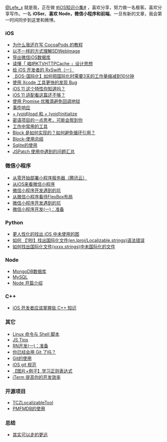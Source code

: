 [@Lefe_x](https://weibo.com/5953150140) 就是我，正在做 [#iOS知识小集#](https://github.com/southpeak/iOS-tech-set) ，喜欢分享，努力做一名极客。喜欢分享写作。一名 **iOSer**。**喜欢 Node，微信小程序和前端**。一旦有新的文章，我会第一时间同步到这里和微博。

### iOS

* [为什么我还在写 CocoaPods 的教程](https://github.com/lefex/LefexWork/blob/master/blog/iOS/%E4%B8%BA%E4%BB%80%E4%B9%88%E6%88%91%E8%BF%98%E5%9C%A8%E5%86%99-CocoaPods-%E7%9A%84%E6%95%99%E7%A8%8B.md)
* [以不一样的方式理解SDWebImage](https://github.com/lefex/LefexWork/blob/master/blog/iOS/%E4%BB%A5%E4%B8%8D%E4%B8%80%E6%A0%B7%E7%9A%84%E6%96%B9%E5%BC%8F%E7%90%86%E8%A7%A3SDWebImage.md)
* [导出微信iOS数据库](https://github.com/lefex/LefexWork/blob/master/blog/iOS/%E5%AF%BC%E5%87%BA%E5%BE%AE%E4%BF%A1iOS%E6%95%B0%E6%8D%AE%E5%BA%93.md)
* [读懂「 唱吧KTVHTTPCache 」设计思想](https://github.com/lefex/LefexWork/blob/master/blog/iOS/%E8%AF%BB%E6%87%82%E3%80%8C-%E5%94%B1%E5%90%A7KTVHTTPCache-%E3%80%8D%E8%AE%BE%E8%AE%A1%E6%80%9D%E6%83%B3.md)
* [给 iOS 开发者的 RxSwift（一）](https://github.com/lefex/LefexWork/blob/master/blog/iOS/%E7%BB%99-iOS-%E5%BC%80%E5%8F%91%E8%80%85%E7%9A%84-RxSwift%EF%BC%88%E4%B8%80%EF%BC%89.md)
* [【iOS-国际化】如何把国际化时需要3天的工作量缩减到10分钟](https://github.com/lefex/LefexWork/blob/master/blog/iOS/%E3%80%90iOS-%E5%9B%BD%E9%99%85%E5%8C%96%E3%80%91%E5%A6%82%E4%BD%95%E6%8A%8A%E5%9B%BD%E9%99%85%E5%8C%96%E6%97%B6%E9%9C%80%E8%A6%813%E5%A4%A9%E7%9A%84%E5%B7%A5%E4%BD%9C%E9%87%8F%E7%BC%A9%E5%87%8F%E5%88%B010%E5%88%86%E9%92%9F.md)
* [使用 Xcode 工具更快的发现 Bug](https://github.com/lefex/LefexWork/blob/master/blog/iOS/%E4%BD%BF%E7%94%A8-Xcode-%E5%B7%A5%E5%85%B7%E6%9B%B4%E5%BF%AB%E7%9A%84%E5%8F%91%E7%8E%B0-Bug.md)
* [iOS 11 这个特性你知道吗？](https://github.com/lefex/LefexWork/blob/master/blog/iOS/iOS-11-%E8%BF%99%E4%B8%AA%E7%89%B9%E6%80%A7%E4%BD%A0%E7%9F%A5%E9%81%93%E5%90%97%EF%BC%9F.md)
* [iOS 11 适配看这篇还不够？](https://github.com/lefex/LefexWork/blob/master/blog/iOS/iOS-11-%E9%80%82%E9%85%8D%E7%9C%8B%E8%BF%99%E7%AF%87%E8%BF%98%E4%B8%8D%E5%A4%9F%EF%BC%9F.md)
* [使用 Promise 优雅滴避免回调地狱](https://github.com/lefex/LefexWork/blob/master/blog/iOS/Promise.md)
* [事件响应](https://github.com/lefex/LefexWork/blob/master/blog/iOS-tips/%E4%BA%8B%E4%BB%B6%E5%93%8D%E5%BA%94.md)
* [+ (void)load 和 + (void)initialize](https://github.com/lefex/LefexWork/blob/master/blog/iOS-tips/%2B-(void)load-%E5%92%8C-%2B-(void)initialize.md)
* [密语项目的一点思考，可能会帮到你](https://github.com/lefex/LefexWork/blob/master/blog/iOS/%E5%AF%86%E8%AF%AD%E9%A1%B9%E7%9B%AE%E7%9A%84%E4%B8%80%E7%82%B9%E6%80%9D%E8%80%83%EF%BC%8C%E5%8F%AF%E8%83%BD%E4%BC%9A%E5%B8%AE%E5%88%B0%E4%BD%A0.md)
* [工作中常用的工具](https://github.com/lefex/LefexWork/blob/master/blog/common/%E5%B7%A5%E4%BD%9C%E4%B8%AD%E5%B8%B8%E7%94%A8%E7%9A%84%E5%B7%A5%E5%85%B7.md)
* [Block 是如何实现的？如何避免循环引用？](https://github.com/lefex/LefexWork/blob/master/blog/iOS/Block-%E6%98%AF%E5%A6%82%E4%BD%95%E5%AE%9E%E7%8E%B0%E7%9A%84%EF%BC%9F%E5%A6%82%E4%BD%95%E9%81%BF%E5%85%8D%E5%BE%AA%E7%8E%AF%E5%BC%95%E7%94%A8%EF%BC%9F.md)
* [Block-使用总结](https://github.com/lefex/LefexWork/blob/master/blog/iOS/Block-%E4%BD%BF%E7%94%A8%E6%80%BB%E7%BB%93.md)
* [Sqlite的使用](https://github.com/lefex/LefexWork/blob/master/blog/common/Sqlite%E7%9A%84%E4%BD%BF%E7%94%A8.md)
* [JSPatch 使用中遇到的问题汇总](https://github.com/lefex/LefexWork/blob/master/blog/iOS/JSPatch-%E4%BD%BF%E7%94%A8%E4%B8%AD%E9%81%87%E5%88%B0%E7%9A%84%E9%97%AE%E9%A2%98%E6%B1%87%E6%80%BB.md)

### 微信小程序

* [从零开始部署小程序服务器（腾讯云）](https://github.com/lefex/LefexWork/blob/master/blog/miniProgram/%E4%BB%8E%E9%9B%B6%E5%BC%80%E5%A7%8B%E9%83%A8%E7%BD%B2%E5%B0%8F%E7%A8%8B%E5%BA%8F%E6%9C%8D%E5%8A%A1%E5%99%A8%EF%BC%88%E8%85%BE%E8%AE%AF%E4%BA%91%EF%BC%89.md)
* [从iOS来看微信小程序](https://github.com/lefex/LefexWork/blob/master/blog/miniProgram/%E4%BB%8EiOS%E6%9D%A5%E7%9C%8B%E5%BE%AE%E4%BF%A1%E5%B0%8F%E7%A8%8B%E5%BA%8F.md)
* [微信小程序开发遇到的坑](http://www.jianshu.com/p/c75333656eae)
* [从微信小程序看待FlexBox布局](https://github.com/lefex/LefexWork/blob/master/blog/miniProgram/%E4%BB%8E%E5%BE%AE%E4%BF%A1%E5%B0%8F%E7%A8%8B%E5%BA%8F%E7%9C%8B%E5%BE%85FlexBox%E5%B8%83%E5%B1%80.md)
* [微信小程序开发遇到的坑](https://github.com/lefex/LefexWork/blob/master/blog/miniProgram/%E5%BE%AE%E4%BF%A1%E5%B0%8F%E7%A8%8B%E5%BA%8F%E5%BC%80%E5%8F%91%E9%81%87%E5%88%B0%E7%9A%84%E5%9D%91.md)
* [微信小程序开发(一)：准备](https://github.com/lefex/LefexWork/blob/master/blog/miniProgram/%E5%BE%AE%E4%BF%A1%E5%B0%8F%E7%A8%8B%E5%BA%8F%E5%BC%80%E5%8F%91(%E4%B8%80)%EF%BC%9A%E5%87%86%E5%A4%87.md)


### Python

* [更人性化的找出 iOS 中未使用的图](https://github.com/lefex/LefexWork/blob/master/blog/python/%E6%9B%B4%E4%BA%BA%E6%80%A7%E5%8C%96%E7%9A%84%E6%89%BE%E5%87%BA-iOS-%E4%B8%AD%E6%9C%AA%E4%BD%BF%E7%94%A8%E7%9A%84%E5%9B%BE.md)
* [如何 【1秒】找出国际化文件(en.lproj/Localizable.strings)语法错误](https://github.com/lefex/LefexWork/blob/master/blog/python/%E5%A6%82%E4%BD%95%20%E3%80%901%E7%A7%92%E3%80%91%E6%89%BE%E5%87%BA%E5%9B%BD%E9%99%85%E5%8C%96%E6%96%87%E4%BB%B6.md)
* [如何找出国际化文件(xxxx.strings)中未国际化的文件](https://github.com/lefex/LefexWork/blob/master/blog/python/%E5%A6%82%E4%BD%95%E6%89%BE%E5%87%BA%E5%9B%BD%E9%99%85%E5%8C%96%E6%96%87%E4%BB%B6(xxxx.strings)%E4%B8%AD%E6%9C%AA%E5%9B%BD%E9%99%85%E5%8C%96%E7%9A%84%E6%96%87%E4%BB%B6.md)


### Node

* [MongoDB数据库](https://github.com/lefex/LefexWork/blob/master/blog/node/MongoDB%E6%95%B0%E6%8D%AE%E5%BA%93.md)
* [MySQL](https://github.com/lefex/LefexWork/blob/master/blog/node/MySQL.md)
* [Node 开篇介绍](https://github.com/lefex/LefexWork/blob/master/blog/node/Node-%E5%BC%80%E7%AF%87%E4%BB%8B%E7%BB%8D.md)

### C++

* [iOS 开发者应该掌握些 C++ 知识](https://github.com/lefex/LefexWork/blob/master/blog/C%2B%2B/iOS%20%E5%BC%80%E5%8F%91%E8%80%85%E5%BA%94%E8%AF%A5%E6%8E%8C%E6%8F%A1%E4%BA%9B%20C%2B%2B%20%E7%9F%A5%E8%AF%86.md)

### 其它

* [Linux 命令与 Shell 脚本](https://github.com/lefex/LefexWork/blob/master/blog/shell/Linux%20%E4%B8%8E%20Shell%20%E8%84%9A%E6%9C%AC.md)
* [JS Tips](https://github.com/lefex/LefexWork/blob/master/blog/node/JS-Tips.md)
* [RN开发(一)：准备](https://github.com/lefex/LefexWork/blob/master/blog/reactNative/RN%E5%BC%80%E5%8F%91(%E4%B8%80)%EF%BC%9A%E5%87%86%E5%A4%87.md)
* [你已经会用 Git 了吗？](https://github.com/lefex/LefexWork/blob/master/blog/git/%E4%BD%A0%E5%B7%B2%E7%BB%8F%E4%BC%9A%E7%94%A8-Git-%E4%BA%86%E5%90%97%EF%BC%9F.md)
* [Git的使用](https://github.com/lefex/LefexWork/blob/master/blog/git/Git%E7%9A%84%E4%BD%BF%E7%94%A8.md)
* [iOS git 规范](https://github.com/lefex/LefexWork/blob/master/blog/git/iOS%20git%20%E8%A7%84%E8%8C%83.md)
* [【图片+例子】学习正则表达式](http://www.jianshu.com/p/75115e9b2101)
* [iTerm 提高你的开发效率](https://github.com/lefex/LefexWork/blob/master/blog/common/iTerm--%E6%8F%90%E9%AB%98%E4%BD%A0%E7%9A%84%E5%BC%80%E5%8F%91%E6%95%88%E7%8E%87.md)


### 开源项目

* [TCZLocalizableTool](https://github.com/lefex/TCZLocalizableTool)
* [PMFMDB的使用](https://github.com/lefex/LefexWork/blob/master/blog/iOS/PMFMDB%E7%9A%84%E4%BD%BF%E7%94%A8.md)

### 总结

* [其实可以走的更远](https://github.com/lefex/LefexWork/blob/master/blog/summary/%E5%85%B6%E5%AE%9E%E5%8F%AF%E4%BB%A5%E8%B5%B0%E7%9A%84%E6%9B%B4%E8%BF%9C.md)
